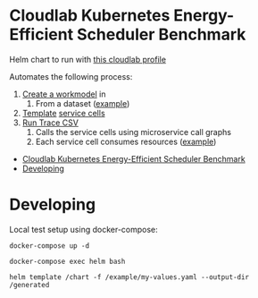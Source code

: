 # Cloudlab Kubernetes Energy-Efficient Scheduler Benchmark

Helm chart to run with [this cloudlab profile](https://github.com/H3rby7/cloudlab-k8s-ee-sched)

Automates the following process:

1. [Create a workmodel](https://github.com/H3rby7/muBench-workmodel-gen) in 
   1. From a dataset ([example](https://github.com/H3rby7/cloudlab-k8s-ee-sched-data))
2. [Template](https://github.com/H3rby7/muBench-k8s-templater) [service cells](https://github.com/H3rby7/muBench-svc-cell)
3. [Run Trace CSV](https://github.com/H3rby7/muBench-csv-runner)
   1. Calls the service cells using microservice call graphs
   2. Each service cell consumes resources ([example](https://github.com/H3rby7/cloudlab-k8s-ee-sched-functions))

- [Cloudlab Kubernetes Energy-Efficient Scheduler Benchmark](#cloudlab-kubernetes-energy-efficient-scheduler-benchmark)
- [Developing](#developing)

# Developing

Local test setup using docker-compose:

    docker-compose up -d

    docker-compose exec helm bash

    helm template /chart -f /example/my-values.yaml --output-dir /generated
